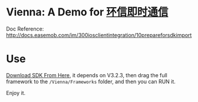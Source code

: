 Vienna: A Demo for [环信即时通信](http://www.easemob.com/)
===
Doc Reference: http://docs.easemob.com/im/300iosclientintegration/10prepareforsdkimport

Use
===
[Download SDK From Here](http://downloads.easemob.com/downloads/ios_IM_sdk_V3.2.3.zip), it depends on V3.2.3, then drag the full framework to the `/Vienna/Frameworks` folder, and then you can RUN it. 

Enjoy it.
